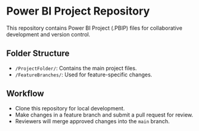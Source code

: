 # Power BI Project Repository
This repository contains Power BI Project (.PBIP) files for collaborative development and version control.

## Folder Structure
- `/ProjectFolder/`: Contains the main project files.
- `/FeatureBranches/`: Used for feature-specific changes.

## Workflow
- Clone this repository for local development.
- Make changes in a feature branch and submit a pull request for review.
- Reviewers will merge approved changes into the `main` branch.
